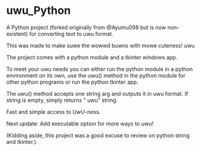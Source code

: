 # uwu_Python
A Python project (forked originally from @Ayumu098 but is now non-existent) for converting text to uwu format.

This was made to make suwe the wowwd buwns with mowe cuteness! uwu

The project comes with a python module and a tkinter windows app.

To meet your uwu needs you can either run the python module in a python environment on its own, use the uwu() method in the python module for other python programs or run the python tkinter app.

The uwu() method accepts one string arg and outputs it in uwu format. If string is empty, simply returns " uwu" string.

Fast and simple access to UwU-ness. 

Next update: Add executable option for more ways to uwu!

(Kidding aside, this project was a good excuse to review on python string and tkinter.)
